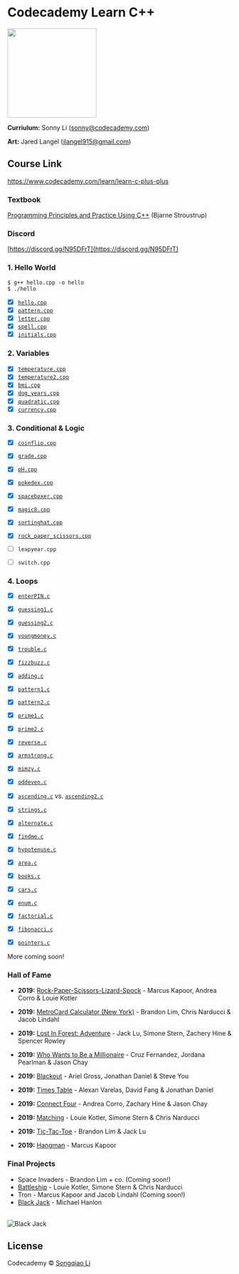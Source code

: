# Codecademy Learn C++

<a href="https://www.codecademy.com" target="_blank"><img src="https://github.com/sonnynomnom/codecademy-learn-c-plus-plus/blob/master/codecademy_logo.png" width=200;></a>

**Curriulum:** Sonny Li (sonny@codecademy.com) 

**Art:** Jared Langel (jlangel915@gmail.com)

## Course Link ##

https://www.codecademy.com/learn/learn-c-plus-plus

### Textbook ###

[Programming Principles and Practice Using C++](https://www.amazon.com/Programming-Principles-Practice-Using-C/dp/0321543726#customerReviews) (Bjarne Stroustrup)

### Discord ###

[https://discord.gg/N95DFrT](https://discord.gg/N95DFrT)  


### 1. Hello World ###

```
$ g++ hello.cpp -o hello
$ ./hello
```

- [x] [`hello.cpp`](Programs/hello.cpp)  
- [x] [`pattern.cpp`](Programs/pattern.cpp)  
- [x] [`letter.cpp`](Programs/letter.cpp)  
- [x] [`spell.cpp`](Programs/spell.cpp)  
- [x] [`initials.cpp`](Programs/initials.cpp)  

### 2. Variables ###

- [x] [`temperature.cpp`](Programs/temperature.cpp)
- [x] [`temperature2.cpp`](Programs/temperature2.cpp)
- [x] [`bmi.cpp`](Programs/bmi.cpp)
- [x] [`dog_years.cpp`](Programs/dog_years.cpp)
- [x] [`quadratic.cpp`](Programs/quadratic.cpp)
- [x] [`currency.cpp`](Programs/quadratic.cpp)

### 3. Conditional & Logic ###

- [x] [`coinflip.cpp`](Programs/coinflip.cpp)
- [x] [`grade.cpp`](Programs/grade.cpp)
- [x] [`pH.cpp`](Programs/ph.cpp)
- [x] [`pokedex.cpp`](Programs/pokedex.cpp)
- [x] [`spaceboxer.cpp`](Programs/spaceboxer.cpp)
- [x] [`magic8.cpp`](Programs/magic8.cpp)
- [x] [`sortinghat.cpp`](Programs/sortinghat.cpp)
- [x] [`rock_paper_scissors.cpp`](Programs/rock_paper_scissors.cpp)

- [ ] `leapyear.cpp`
- [ ] `switch.cpp`

### 4. Loops ###

- [x] [`enterPIN.c`](Programs/enterPIN.c)
- [x] [`guessing1.c`](Programs/guessing1.c)
- [x] [`guessing2.c`](Programs/guessing2.c)

- [x] [`youngmoney.c`](Programs/youngmoney.c)
- [x] [`trouble.c`](Programs/trouble.c)
- [x] [`fizzbuzz.c`](Programs/fizzbuzz.c)
- [x] [`adding.c`](Programs/adding.c)

- [x] [`pattern1.c`](Programs/pattern1.c)
- [x] [`pattern2.c`](Programs/pattern2.c)

- [x] [`prime1.c`](Programs/prime1.c)
- [x] [`prime2.c`](Programs/prime2.c)

- [x] [`reverse.c`](Programs/reverse.c)
- [x] [`armstrong.c`](Programs/armstrong.c)

- [x] [`mimzy.c`](Programs/mimzy.c)
- [x] [`oddeven.c`](Programs/oddeven.c)

- [x] [`ascending.c`](Programs/ascending1.c) vs. [`ascending2.c`](Programs/ascending2.c)

- [x] [`strings.c`](Programs/strings.c)
- [x] [`alternate.c`](Programs/alternate.c)
- [x] [`findme.c`](Programs/findme.c)


- [x] [`hypotenuse.c`](Programs/hypotenuse.c)
- [x] [`area.c`](Programs/area.c)

- [x] [`books.c`](Programs/books.c)
- [x] [`cars.c`](Programs/cars.c)

- [x] [`enum.c`](Programs/enum.c)

- [x] [`factorial.c`](Programs/factorial.c)
- [x] [`fibonacci.c`](Programs/fibonacci.c)

- [x] [`pointers.c`](Programs/pointers.c)

More coming soon!

### Hall of Fame ###

* **2019:** [Rock-Paper-Scissors-Lizard-Spock](Projects/rockpaperscissors.c) - Marcus Kapoor, Andrea Corro & Louie Kotler
* **2019:** [MetroCard Calculator (New York)](Projects/metrocard.c) - Brandon Lim, Chris Narducci & Jacob Lindahl
* **2019:** [Lost In Forest: Adventure](Projects/lostinforest.c) - Jack Lu, Simone Stern, Zachery Hine & Spencer Rowley
* **2019:** [Who Wants to Be a Millionaire](Projects/millionaire.c) - Cruz Fernandez, Jordana Pearlman & Jason Chay
* **2019:** [Blackout](Projects/blackout.c) - Ariel Gross, Jonathan Daniel & Steve You

* **2019:** [Times Table](Projects/timestable.c) - Alexan Varelas, David Fang & Jonathan Daniel
* **2019:** [Connect Four](Projects/connectfour.c) - Andrea Corro, Zachary Hine & Jason Chay
* **2019:** [Matching](Projects/matching.c) - Louie Kotler, Simone Stern & Chris Narducci
* **2019:** [Tic-Tac-Toe](Projects/tictactoe.c) - Brandon Lim & Jack Lu
* **2019:** [Hangman](Projects/hangman.c) - Marcus Kapoor

### Final Projects ###

* Space Invaders - Brandon Lim + co. (Coming soon!)
* [Battleship](Projects/battleship.c) - Louie Kotler, Simone Stern & Chris Narducci
* Tron - Marcus Kapoor and Jacob Lindahl (Coming soon!)
* [Black Jack](Projects/blackjack.png) - Michael Hanlon
<br>

<img src="https://github.com/sonnynomnom/Introduction-to-Programming-in-C/blob/master/Projects/blackjack.png" alt="Black Jack" />

## License
Codecademy © [Songqiao Li](https://www.sonnyli.co)

